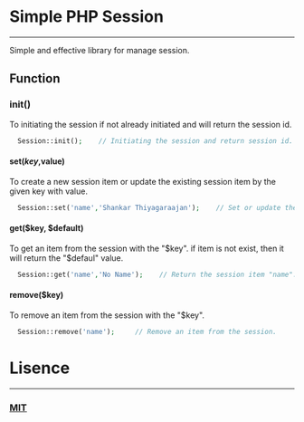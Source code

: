 # Simple PHP Session
___

Simple and effective library for manage session.


## Function
### init()
To initiating the session if not already initiated and will return the session id.
```php
  Session::init();    // Initiating the session and return session id.
```
#### set($key,$value)
To create a new session item or update the existing session item by the given key with value.
```php
  Session::set('name','Shankar Thiyagaraajan');    // Set or update the item "name" to the session.
```

#### get($key, $default)
To get an item from the session with the "$key". if item is not exist, then it will return the "$defaul" value.
```php
  Session::get('name','No Name');    // Return the session item "name". If item is not exist then return "No Name".
```
####  remove($key)
To remove an item from the session with the "$key".
```php
  Session::remove('name');     // Remove an item from the session.
```

# Lisence
___
### [MIT](https://github.com/global-source/simple-php-session/blob/master/LICENSE)
